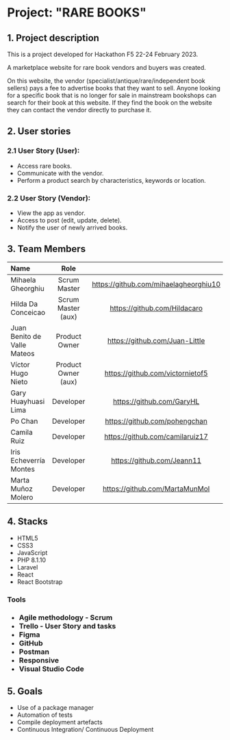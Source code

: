 <h1>Project: "RARE BOOKS"</h1>

## 1. Project description
This is a project developed for Hackathon F5 22-24 February 2023.

A marketplace website for rare book vendors and buyers was created. 

On this website, the vendor (specialist/antique/rare/independent book sellers) pays a fee to advertise books that they want to sell. Anyone looking for a specific book that is no longer for sale in mainstream bookshops can search for their book at this website. If they find the book on the website they can contact the vendor directly to purchase it. 

## 2. User stories
<h3>2.1 User Story (User):</h3>
<ul>
<li>Access rare books.</li>
<li>Communicate with the vendor.</li>
<li>Perform a product search by characteristics, keywords or location.</li>
</ul>
<h3>2.2 User Story (Vendor):</h3>
<ul>
<li>View the app as vendor.</li>
<li>Access to post (edit, update, delete).</li>
<li>Notify the user of newly arrived books.</li>
</ul>

## 3. Team Members
| Name | Role | |
| :--- | :---: | :---: |
| Mihaela Gheorghiu | Scrum Master | https://github.com/mihaelagheorghiu10 |
| Hilda Da Conceicao | Scrum Master (aux) | https://github.com/Hildacaro |
| Juan Benito de Valle Mateos | Product Owner | https://github.com/Juan-Little |
| Víctor Hugo Nieto | Product Owner (aux) | https://github.com/victornietof5 |
| Gary Huayhuasi Lima | Developer | https://github.com/GaryHL |
| Po Chan | Developer | https://github.com/pohengchan |
| Camila Ruiz | Developer | https://github.com/camilaruiz17 |
| Iris Echeverría Montes | Developer | https://github.com/Jeann11 |
| Marta Muñoz Molero | Developer | https://github.com/MartaMunMol |

## 4. Stacks
<ul>
<li>HTML5</li>
<li>CSS3</li>
<li>JavaScript</li>
<li>PHP 8.1.10</li>
<li>Laravel</li>
<li>React </li>
<li>React Bootstrap</li>
</ul>

<h3> Tools <h3>
<ul>
<li>Agile methodology - Scrum </li>
<li>Trello - User Story and tasks </li>
<li>Figma </li>
<li>GitHub </li>
<li>Postman </li>
<li>Responsive </li>
<li>Visual Studio Code </li>
</ul>

## 5. Goals 
<ul>
<li>Use of a package manager </li>
<li>Automation of tests </li>
<li>Compile deployment artefacts </li>
<li>Continuous Integration/ Continuous Deployment </li>
</ul>

  
